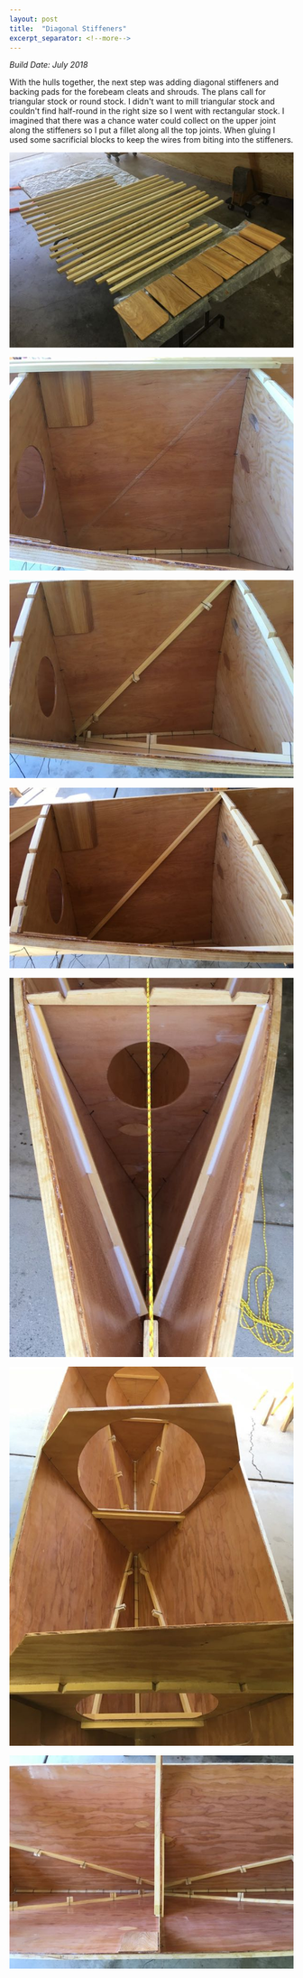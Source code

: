 ```yaml
---
layout: post
title:  "Diagonal Stiffeners"
excerpt_separator: <!--more-->
---
```


*Build Date: July 2018*

With the hulls together, the next step was adding diagonal stiffeners and backing pads for the forebeam cleats and shrouds. The plans call for triangular stock or round stock. I didn't want to mill triangular stock and couldn't find half-round in the right size so I went with rectangular stock. I imagined that there was a chance water could collect on the upper joint along the stiffeners so I put a fillet along all the top joints. When gluing I used some sacrificial blocks to keep the wires from biting into the stiffeners.

<!--more-->

![Stock for Diagonal Stiffeners and Backing Pads](/assets/images/diagonal-stock.jpg)

![Preparing to Glue](/assets/images/diagonal-prep.jpg)

![Gluing With Sacrifical Blocks](/assets/images/diagonal-gluing.jpg)

![Blocks and Wires Removed](/assets/images/diagonal-glued.jpg)

![Fillets Added On Upper Joint](/assets/images/diagonal-fillets.jpg)

![More Stiffeners](/assets/images/diagonal-center-1.jpg)

![More Stiffeners](/assets/images/diagonal-center-2.jpg)
